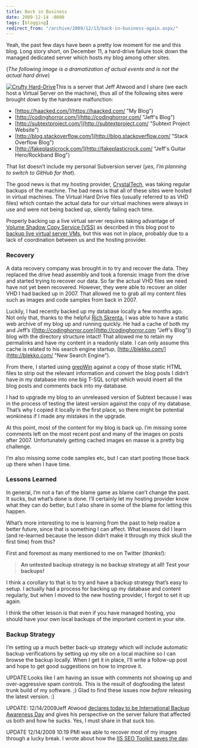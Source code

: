 ```yaml
---
title: Back in Business
date: 2009-12-14 -0800
tags: [blogging]
redirect_from: "/archive/2009/12/13/back-in-business-again.aspx/"
---
```


Yeah, the past few days have been a pretty low moment for me and this
blog. Long story short, on December 11, a hard-drive failure took down
the managed dedicated server which hosts my blog among other sites.

(*The following image is a dramatization of actual events and is not the
actual hard drive*)

[![Crufty
Hard-Drive](https://haacked.com/images/haacked_com/WindowsLiveWriter/BackinBusiness_B3B/bad-harddrive_3.jpg "Crufty Hard-Drive")](http://www.sxc.hu/photo/291741 "Lost Data by pawel 231 from stock.xchng")This
is a server that Jeff Atwood and I share (we each host a Virtual Server
on the machine), thus all of the following sites were brought down by
the hardware malfunction:

-   [https://haacked.com/](https://haacked.com/ "My Blog")
-   [http://codinghorror.com/](http://codinghorror.com/ "Jeff's Blog")
-   [http://subtextproject.com/](http://subtextproject.com/ "Subtext Project Website")
-   [http://blog.stackoverflow.com/](http://blog.stackoverflow.com/ "Stack Overflow Blog")
-   [http://fakeplasticrock.com/](http://fakeplasticrock.com/ "Jeff's Guitar Hero/Rockband Blog")

That list doesn’t include my personal Subversion server (*yes, I’m
planning to switch to GitHub for that*).

The good news is that my hosting provider,
[CrystalTech](http://crystaltech.com/ "CrystalTech hosting"), was taking
regular backups of the machine. The bad news is that all of these sites
were hosted in virtual machines. The Virtual Hard Drive files (usually
referred to as VHD files) which contain the actual data for our virtual
machines were always in use and were not being backed up, silently
failing each time.

Properly backing up a live virtual server requires taking advantage of
[Volume Shadow Copy Service
(VSS)](http://msdn2.microsoft.com/en-us/library/aa384649.aspx "Volume Shadow Copy Service (VSS) on MSDN")
as described in this blog post to [backup live virtual server
VMs](http://virtualizationreview.com/articles/2007/10/31/backing-up-live-virtual-server-vms.aspx "how to backup live VMs"),
but this was not in place, probably due to a lack of coordination
between us and the hosting provider.

### Recovery

A data recovery company was brought in to try and recover the data. They
replaced the drive head assembly and took a forensic image from the
drive and started trying to recover our data. So far the actual VHD
files we need have not yet been recovered. However, they were able to
recover an older VHD I had backed up in 2007. That allowed me to grab
all my content files such as images and code samples from back in 2007.

Luckily, I had recently backed up my database locally a few months ago.
Not only that, thanks to the helpful [Rich
Skrenta](http://www.skrenta.com/ "Skrenta's Website"), I was able to
have a static web archive of my blog up and running quickly. He had a
cache of both my and Jeff’s
([http://codinghorror.com](http://codinghorror.com "Jeff's Blog")) blog
with the directory structure intact! That allowed me to retain my
permalinks and have my content in a readonly state. I can only assume
this cache is related to his search engine startup,
[http://blekko.com/](http://blekko.com/ "New Search Engine").

From there, I started using
[grepWin](http://tools.tortoisesvn.net/grepWin "grepWin") against a copy
of those static HTML files to strip out the relevant information and
convert the blog posts I didn’t have in my database into one big T-SQL
script which would insert all the blog posts and comments back into my
database.

I had to upgrade my blog to an unreleased version of Subtext because I
was in the process of testing the latest version against the copy of my
database. That’s why I copied it locally in the first place, so there
might be potential wonkiness if I made any mistakes in the upgrade.

At this point, most of the content for my blog is back up. I’m missing
some comments left on the most recent post and many of the images on
posts after 2007. Unfortunately getting cached images en masse is a
pretty big challenge.

I’m also missing some code samples etc, but I can start posting those
back up there when I have time.

### Lessons Learned

In general, I’m not a fan of the blame game as blame can’t change the
past. It sucks, but what’s done is done. I’ll certainly let my hosting
provider know what they can do better, but I also share in some of the
blame for letting this happen.

What’s more interesting to me is learning from the past to help realize
a better future, since that is something I can affect. What lessons did
I learn (and re-learned because the lesson didn’t make it through my
thick skull the first time) from this?

First and foremost as many mentioned to me on Twitter (*thanks!*):

> **An untested backup strategy is no backup strategy at all! Test your
> backups!**

I think a corollary to that is to try and have a backup strategy that’s
easy to setup. I actually had a process for backing up my database and
content regularly, but when I moved to the new hosting provider, I
forgot to set it up again.

I think the other lesson is that even if you have managed hosting, you
should have your own local backups of the important content in your
site.

### Backup Strategy

I’m setting up a much better back-up strategy which will include
automatic backup verifications by setting up my site on a local machine
so I can browse the backup locally. When I get it in place, I’ll write a
follow-up post and hope to get good suggestions on how to improve it.

UPDATE:Looks like I am having an issue with comments not showing up and
over-aggressive spam controls. This is the result of dogfooding the
latest trunk build of my software. ;) Glad to find these issues now
*before* releasing the latest version. :)

UPDATE: 12/14/2009Jeff Atwood [declares today to be International Backup
Awareness
Day](http://www.codinghorror.com/blog/archives/001315.html "International Backup Awareness Day")
and gives his perspective on the server failure that affected us both
and how he sucks. Yes, I must share in that suck too.

UPDATE 12/14/2009 10:19 PMI was able to recover most of my images
through a lucky break. I wrote about how the [IIS SEO Toolkit saves the
day](https://haacked.com/archive/2009/12/14/back-in-business-again.aspx "IIS SEO Toolkit Saves the day").

